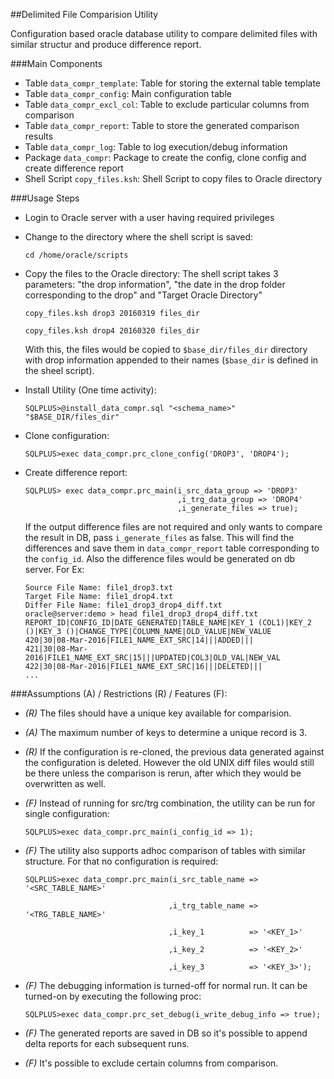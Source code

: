 ##Delimited File Comparision Utility

Configuration based oracle database utility to compare delimited files with similar structur and produce difference report.

###Main Components
* Table `data_compr_template`:  Table for storing the external table template
* Table `data_compr_config`: Main configuration table
* Table `data_compr_excl_col`: Table to exclude particular columns from comparison
* Table `data_compr_report`: Table to store the generated comparison results
* Table `data_compr_log`: Table to log execution/debug information
* Package `data_compr`: Package to create the config, clone config and create difference report
* Shell Script `copy_files.ksh`: Shell Script to copy files to Oracle directory

###Usage Steps
* Login to Oracle server with a user having required privileges

* Change to the directory where the shell script is saved:

  `cd /home/oracle/scripts`

* Copy the files to the Oracle directory:
  The shell script takes 3 parameters: "the drop information", "the date in the drop folder corresponding to the drop" and "Target Oracle Directory"

  `copy_files.ksh drop3 20160319 files_dir`
  
  `copy_files.ksh drop4 20160320 files_dir`

  With this, the files would be copied to `$base_dir/files_dir` directory with drop information appended to their names (`$base_dir` is 
  defined in the sheel script).

* Install Utility (One time activity):

  `SQLPLUS>@install_data_compr.sql "<schema_name>" "$BASE_DIR/files_dir"`

* Clone configuration:

  `SQLPLUS>exec data_compr.prc_clone_config('DROP3', 'DROP4');`
  
* Create difference report:
  ```
  SQLPLUS> exec data_compr.prc_main(i_src_data_group => 'DROP3'
                                    ,i_trg_data_group => 'DROP4'
                                    ,i_generate_files => true);
  ```
  
  If the output difference files are not required and only wants to compare the result in DB, pass `i_generate_files` as false.
  This will find the differences and save them in `data_compr_report` table corresponding to the `config_id`.
  Also the difference files would be generated on db server. For Ex:
  ```
  Source File Name: file1_drop3.txt
  Target File Name: file1_drop4.txt
  Differ File Name: file1_drop3_drop4_diff.txt
  oracle@server:demo > head file1_drop3_drop4_diff.txt
  REPORT_ID|CONFIG_ID|DATE_GENERATED|TABLE_NAME|KEY_1 (COL1)|KEY_2 ()|KEY_3 ()|CHANGE_TYPE|COLUMN_NAME|OLD_VALUE|NEW_VALUE
  420|30|08-Mar-2016|FILE1_NAME_EXT_SRC|14|||ADDED|||
  421|30|08-Mar-2016|FILE1_NAME_EXT_SRC|15|||UPDATED|COL3|OLD_VAL|NEW_VAL
  422|30|08-Mar-2016|FILE1_NAME_EXT_SRC|16|||DELETED|||
  ...
  ```
###Assumptions (A) / Restrictions (R) / Features (F):
* _(R)_ The files should have a unique key available for comparision.

* _(A)_ The maximum number of keys to determine a unique record is 3.

* _(R)_ If the configuration is re-cloned, the previous data generated against the configuration is deleted. However the old UNIX diff files would still be there unless the comparison is rerun, after which they would be overwritten as well.

* _(F)_ Instead of running for src/trg combination, the utility can be run for single configuration:

  `SQLPLUS>exec data_compr.prc_main(i_config_id => 1);`

* _(F)_ The utility also supports adhoc comparison of tables with similar structure. For that no configuration is required:
  ```
  SQLPLUS>exec data_compr.prc_main(i_src_table_name => '<SRC_TABLE_NAME>'
  
                                  ,i_trg_table_name => '<TRG_TABLE_NAME>'

                                  ,i_key_1          => '<KEY_1>'

                                  ,i_key_2          => '<KEY_2>'

                                  ,i_key_3          => '<KEY_3>');
  ```
* _(F)_ The debugging information is turned-off for normal run. It can be turned-on by executing the following proc:

  `SQLPLUS>exec data_compr.prc_set_debug(i_write_debug_info => true);`

* _(F)_ The generated reports are saved in DB so it's possible to append delta reports for each subsequent runs.
* _(F)_ It's possible to exclude certain columns from comparison.
